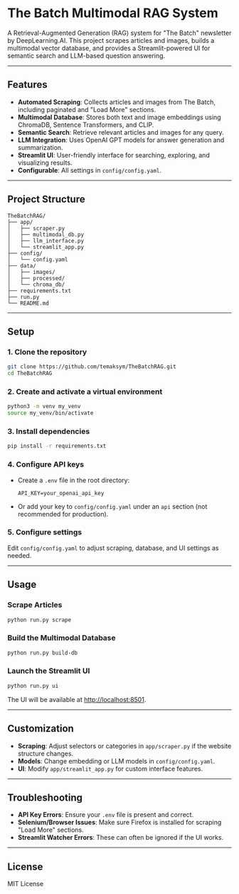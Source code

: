 # The Batch Multimodal RAG System

A Retrieval-Augmented Generation (RAG) system for "The Batch" newsletter by DeepLearning.AI. This project scrapes articles and images, builds a multimodal vector database, and provides a Streamlit-powered UI for semantic search and LLM-based question answering.

---

## Features

- **Automated Scraping**: Collects articles and images from The Batch, including paginated and "Load More" sections.
- **Multimodal Database**: Stores both text and image embeddings using ChromaDB, Sentence Transformers, and CLIP.
- **Semantic Search**: Retrieve relevant articles and images for any query.
- **LLM Integration**: Uses OpenAI GPT models for answer generation and summarization.
- **Streamlit UI**: User-friendly interface for searching, exploring, and visualizing results.
- **Configurable**: All settings in `config/config.yaml`.

---

## Project Structure

```
TheBatchRAG/
├── app/
│   ├── scraper.py
│   ├── multimodal_db.py
│   ├── llm_interface.py
│   └── streamlit_app.py
├── config/
│   └── config.yaml
├── data/
│   ├── images/
│   ├── processed/
│   └── chroma_db/
├── requirements.txt
├── run.py
└── README.md
```

---

## Setup

### 1. Clone the repository

```bash
git clone https://github.com/temaksym/TheBatchRAG.git
cd TheBatchRAG
```

### 2. Create and activate a virtual environment

```bash
python3 -m venv my_venv
source my_venv/bin/activate
```

### 3. Install dependencies

```bash
pip install -r requirements.txt
```

### 4. Configure API keys

- Create a `.env` file in the root directory:
  ```
  API_KEY=your_openai_api_key
  ```
- Or add your key to `config/config.yaml` under an `api` section (not recommended for production).

### 5. Configure settings

Edit `config/config.yaml` to adjust scraping, database, and UI settings as needed.

---

## Usage

### Scrape Articles

```bash
python run.py scrape
```

### Build the Multimodal Database

```bash
python run.py build-db
```

### Launch the Streamlit UI

```bash
python run.py ui
```

The UI will be available at [http://localhost:8501](http://localhost:8501).

---

## Customization

- **Scraping**: Adjust selectors or categories in `app/scraper.py` if the website structure changes.
- **Models**: Change embedding or LLM models in `config/config.yaml`.
- **UI**: Modify `app/streamlit_app.py` for custom interface features.

---

## Troubleshooting

- **API Key Errors**: Ensure your `.env` file is present and correct.
- **Selenium/Browser Issues**: Make sure Firefox is installed for scraping "Load More" sections.
- **Streamlit Watcher Errors**: These can often be ignored if the UI works.

---

## License

MIT License
